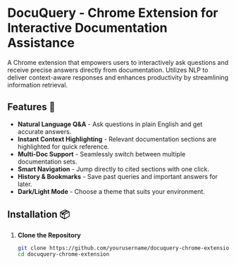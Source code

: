 # DocuQuery - Chrome Extension for Interactive Documentation Assistance


A Chrome extension that empowers users to interactively ask questions and receive precise answers directly from documentation. Utilizes NLP to deliver context-aware responses and enhances productivity by streamlining information retrieval.

## Features 🚀

- **Natural Language Q&A** - Ask questions in plain English and get accurate answers.
- **Instant Context Highlighting** - Relevant documentation sections are highlighted for quick reference.
- **Multi-Doc Support** - Seamlessly switch between multiple documentation sets.
- **Smart Navigation** - Jump directly to cited sections with one click.
- **History & Bookmarks** - Save past queries and important answers for later.
- **Dark/Light Mode** - Choose a theme that suits your environment.

## Installation 📦

1. **Clone the Repository**
   ```bash
   git clone https://github.com/yourusername/docuquery-chrome-extension.git
   cd docuquery-chrome-extension
